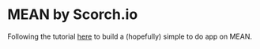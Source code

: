 # MEAN by Scorch.io

Following the tutorial [here](https://scotch.io/tutorials/creating-a-single-page-todo-app-with-node-and-angular 'Scotch.io tutorial') to build a (hopefully) simple to do app on MEAN.